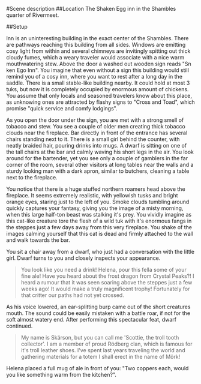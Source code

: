 #Scene description
##Location
The Shaken Egg inn in the Shambles quarter of Rivermeet.

##Setup

Inn is an uninteresting building in the exact center of the Shambles.  There
are pathways reaching this building from all sides. Windows are emitting cosy
light from within and several chimneys are invitingly spitting out thick cloudy
fumes, which a weary traveler would associate with a nice warm mouthwatering
stew. Above the door a washed out wooden sign reads "Sn ken Ego Inn". You
imagine that even without a sign this building would still remind you of a cosy
inn, where you want to rest after a long day in the saddle. There is a small
stable-like building nearby. It could hold at most 3 tuks, but now it is
completely occupied by enormous amount of chickens. You assume that only locals
and seasoned travelers know about this place, as unknowing ones are attracted
by flashy signs to "Cross and Toad", which promise "quick service and comfy
lodgings".

As you open the door under the sign, you are met with a strong smell of tobacco
and stew. You see a couple of older men creating thick tobacco clouds near the
fireplace. Bar directly in front of the entrance has several chairs standing
next to it. There is a small girl behind the counter, with neatly braided hair,
pouring drinks into mugs. A dwarf is sitting on one of the tall chairs at the
bar and calmly waving his short legs in the air. You look around for the
bartender, yet you see only a couple of gamblers in the far corner of the room,
several other visitors at long tables near the walls and a sturdy looking man
with a dark apron, similar to butchers, cleaning a table next to the fireplace.

You notice that there is a huge stuffed northern roamers head above the
fireplace. It seems extremely realistic, with yellowish tusks and bright orange
eyes, staring just to the left of you. Smoke clouds tumbling around quickly
captures your fantasy, giving you the image of a misty morning, when this large
half-ton beast was stalking it's prey. You vividly imagine as this cat-like
creature tore the flesh of a wild tuk with it's enormous fangs in the steppes
just a few days away from this very fireplace. You shake of the images calming
yourself that this cat is dead and firmly attached to the wall and walk towards
the bar.

You sit a chair away from a dwarf, who just had a conversation with the little
girl. Dwarf turns to you and closely inspects your appearance.

> You look like you need a drink! Helena, pour this fella some of your fine
> ale! Have you heard about the frost dragon from Crystal Peaks?! I heard a
> rumour that it was seen soaring above the steppes just a few weeks ago!  It
> would make a truly magnificent trophy! Fortunately for that critter our paths
> had not yet crossed.

As his voice lowered, an ear-splitting burp came out of the short creatures
mouth. The sound could be easily mistaken with a battle roar, if not for the
soft almost watery end. After performing this spectacular feat, dwarf
continued.

> My name is Skärson, but you can call me 'Scottie, the troll tooth collector'.
> I am a member of proud Rödberg clan, which is famous for it's troll leather
> shoes. I've spent last years traveling the world and gathering materials for
> a totem I shall erect in the name of Mörk!

Helena placed a full mug of ale in front of you: "Two coppers each, would you
like something warm from the kitchen?".
